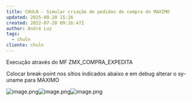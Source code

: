 ```yaml
---
title: CHULN - Simular criação de pedidos de compra do MAXIMO
updated: 2025-08-20 15:26
created: 2022-07-20 09:16:47Z
author: André Luz
tags:
  - chuln
cliente: chuln
---
```


Execução através do MF ZMX_COMPRA_EXPEDITA

Colocar break-point nos sítios indicados abaixo e em debug alterar o sy-uname para MAXIMO

![image.png](image-8.png)![image.png](image-10.png)![image.png](image-9.png)
